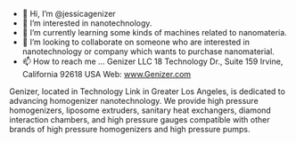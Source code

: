 - 👋 Hi, I’m @jessicagenizer
- 👀 I’m interested in nanotechnology.
- 🌱 I’m currently learning some kinds of machines related to nanomateria.
- 💞️ I’m looking to collaborate on someone who are interested in nanotechnology or company which wants to purchase nanomaterial.
- 📫 How to reach me ...
Genizer LLC 18 Technology Dr., Suite 159 Irvine, California 92618 USA    Web: www.Genizer.com


Genizer, located in Technology Link in Greater Los Angeles, is dedicated to advancing homogenizer nanotechnology.
We provide high pressure homogenizers, liposome extruders, sanitary heat exchangers, diamond interaction chambers, and high pressure gauges compatible with other brands of high pressure homogenizers and high pressure pumps.
